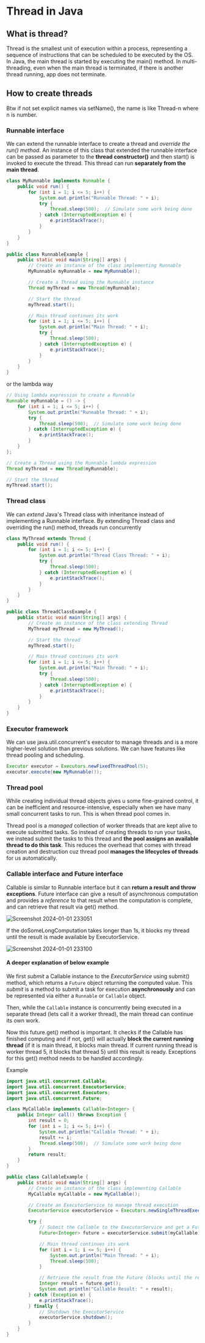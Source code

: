 # Thread in Java
## What is thread?
Thread is the smallest unit of execution within a process, representing a sequence of instructions that can be scheduled to be 
executed by the OS. In Java, the main thread is started by executing the main() method. In multi-threading, even when the main thread is terminated, if there is another thread running, app does not terminate.

## How to create threads
Btw if not set explicit names via setName(), the name is like Thread-n where n is number.

### Runnable interface
We can extend the runnable interface to create a thread and *override the run() method*. An instance of this class that extended the runnable interface
can be passed as parameter to the **thread constructor()** and then start() is invoked to execute the thread. This thread can run **separately from the main thread**.

```java
class MyRunnable implements Runnable {
    public void run() {
        for (int i = 1; i <= 5; i++) {
            System.out.println("Runnable Thread: " + i);
            try {
                Thread.sleep(500);  // Simulate some work being done
            } catch (InterruptedException e) {
                e.printStackTrace();
            }
        }
    }
}

public class RunnableExample {
    public static void main(String[] args) {
        // Create an instance of the class implementing Runnable
        MyRunnable myRunnable = new MyRunnable();

        // Create a Thread using the Runnable instance
        Thread myThread = new Thread(myRunnable);

        // Start the thread
        myThread.start();

        // Main thread continues its work
        for (int i = 1; i <= 5; i++) {
            System.out.println("Main Thread: " + i);
            try {
                Thread.sleep(500);
            } catch (InterruptedException e) {
                e.printStackTrace();
            }
        }
    }
}

```

or the lambda way
```java
// Using lambda expression to create a Runnable
Runnable myRunnable = () -> {
    for (int i = 1; i <= 5; i++) {
        System.out.println("Runnable Thread: " + i);
        try {
            Thread.sleep(500);  // Simulate some work being done
        } catch (InterruptedException e) {
            e.printStackTrace();
        }
    }
};

// Create a Thread using the Runnable lambda expression
Thread myThread = new Thread(myRunnable);

// Start the thread
myThread.start();
```

### Thread class
We can *extend* Java's Thread class with inheritance instead of implementing a Runnable interface. By extending Thread class and overriding the run() method,
threads run concurrently

```java
class MyThread extends Thread {
    public void run() {
        for (int i = 1; i <= 5; i++) {
            System.out.println("Thread Class Thread: " + i);
            try {
                Thread.sleep(500);
            } catch (InterruptedException e) {
                e.printStackTrace();
            }
        }
    }
}

public class ThreadClassExample {
    public static void main(String[] args) {
        // Create an instance of the class extending Thread
        MyThread myThread = new MyThread();

        // Start the thread
        myThread.start();

        // Main thread continues its work
        for (int i = 1; i <= 5; i++) {
            System.out.println("Main Thread: " + i);
            try {
                Thread.sleep(500);
            } catch (InterruptedException e) {
                e.printStackTrace();
            }
        }
    }
}

```

### Executor framework
We can use java.util.concurrent's executor to manage threads and is a more higher-level solution than previous solutions. We can have features like thread pooling and scheduling.

```java
Executor executor = Executors.newFixedThreadPool(5);
executor.execute(new MyRunnable());

```

### Thread pool
While creating individual thread objects gives u some fine-grained control, it can be inefficient and resource-intensive, especially when
we have many small concurrent tasks to run. This is when thread pool comes in.

Thread pool is a *managed* collection of worker threads that are kept alive to execute submitted tasks. So instead of creating threads to 
run your tasks, we instead submit the tasks to this thread and **the pool assigns an available thread to do this task**. This reduces
the overhead that comes with thread creation and destruction cuz thread pool **manages the lifecycles of threads** for us automatically.

### Callable interface and Future interface
Callable is similar to Runnable interface but it can **return a result and throw exceptions**.
Future interface can give a result of asynchronous computation and provides a *reference* to that result when the computation is complete, and can retrieve that result via get() method.

![Screenshot 2024-01-01 233051](https://github.com/brian6484/CSKnowledge/assets/56388433/445b3408-a3f3-40dc-a2ac-f0e4b545e032)

If the doSomeLongComputation takes longer than 1s, it blocks my thread until the result is made available by ExecutorService.

![Screenshot 2024-01-01 233100](https://github.com/brian6484/CSKnowledge/assets/56388433/2be05208-7c36-4941-9b5f-73cbf0865e77)

#### A deeper explanation of below example
We first *submit* a Callable instance to the *ExecutorService* using submit() method, which returns a `Future` object returning the computed value. This *submit*
is a method to submit a task for execution **asynchronously** and can be represented via either a `Runnable` or `Callable` object.

Then, while the `Callable` instance is concurrently being executed in a separate thread (lets call it a worker thread), the main thread can continue its own work.

Now this future.get() method is important. It checks if the Callable has finished computing and if not, get() will actually **block the current running thread** 
(if it is main thread, it blocks main thread. If current running thread is worker thread 5, it blocks that thread 5) until this result is ready. Exceptions for this
get() method needs to be handled accordingly.

Example
```java
import java.util.concurrent.Callable;
import java.util.concurrent.ExecutorService;
import java.util.concurrent.Executors;
import java.util.concurrent.Future;

class MyCallable implements Callable<Integer> {
    public Integer call() throws Exception {
        int result = 0;
        for (int i = 1; i <= 5; i++) {
            System.out.println("Callable Thread: " + i);
            result += i;
            Thread.sleep(500);  // Simulate some work being done
        }
        return result;
    }
}

public class CallableExample {
    public static void main(String[] args) {
        // Create an instance of the class implementing Callable
        MyCallable myCallable = new MyCallable();

        // Create an ExecutorService to manage thread execution
        ExecutorService executorService = Executors.newSingleThreadExecutor();

        try {
            // Submit the Callable to the ExecutorService and get a Future object
            Future<Integer> future = executorService.submit(myCallable);

            // Main thread continues its work
            for (int i = 1; i <= 5; i++) {
                System.out.println("Main Thread: " + i);
                Thread.sleep(500);
            }

            // Retrieve the result from the Future (blocks until the result is available)
            Integer result = future.get();
            System.out.println("Callable Result: " + result);
        } catch (Exception e) {
            e.printStackTrace();
        } finally {
            // Shutdown the ExecutorService
            executorService.shutdown();
        }
    }
}

```


